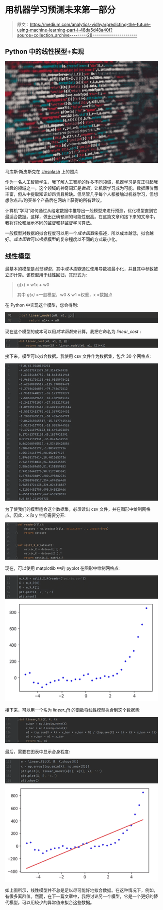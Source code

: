 # 用机器学习预测未来第一部分

> 原文：<https://medium.com/analytics-vidhya/predicting-the-future-using-machine-learning-part-i-48da5d48a40f?source=collection_archive---------28----------------------->

## Python 中的线性模型+实现

![](img/b37a730a8efc9209a71b17599a45eb64.png)

马库斯·斯皮斯克在 [Unsplash](https://unsplash.com?utm_source=medium&utm_medium=referral) 上的照片

作为一名人工智能学生，我了解人工智能的许多不同领域，机器学习是真正引起我兴趣的领域之一。这个领域的神奇词汇是*数据*，让机器学习成为可能。数据廉价而丰富，但从中提取知识却昂贵且稀缺。但尽管几乎每个人都接触过机器学习，但想想你点击/购买某个产品后在网站上获得的所有建议。

计算机“学习”如何通过从给定数据中推导出一般模型来进行预测，优化模型直到它最适合数据。这样，做出正确预测的可能性很高。在这篇文章和接下来的文章中，我将讨论和展示不同的监督和非监督学习算法。

一般模型对数据的拟合程度可以用一个*成本函数*来描述，所以成本越低，拟合越好。*成本函数*可以根据模型的复杂程度以不同的方式最小化。

## 线性模型

最基本的模型是*线性模型*，其中*成本函数*通过使用导数被最小化，并且其中参数被立即计算。该模型用于线性回归，其形式为:

> g(x) = w1x + w0
> 
> 其中 *g(x)* =一般模型，w0 & w1 =权重，x =数据点

在 Python 中实现这个模型，您会得到:

![](img/d664452136cffedcbf18ed27df22b95c.png)

现在这个模型的成本可以用*成本函数*来计算，我把它命名为 *linear_cost* :

![](img/6d1d1a9d8c2f2b080aa9fb487f3b78fd.png)

接下来，模型可以拟合数据。我使用 csv 文件作为数据集，包含 30 个网格点:

![](img/2eebdd65e510c8895a2012c9a00b253c.png)

为了使我们的模型适合这个数据集，必须读出 csv 文件，并在图形中绘制网格点。因此，x 和 y 坐标需要分开:

![](img/d5bf16e40509cce65fb1cf1de80d7cc8.png)

现在，可以使用 matplotlib 中的 pyplot 在图形中绘制网格点:

![](img/671f89cc854be9c60d0a56d719f458a3.png)![](img/73d4bf5a8f92a8b6681437d89fe3b599.png)

接下来，可以用一个名为 *linear_fit* 的函数将线性模型拟合到这个数据集:

![](img/b4afd7069f114610068aee4397cf8775.png)

最后，需要在图表中显示合身程度:

![](img/61528e9d627f5c4f80c99b829f36bcd0.png)![](img/0271534694b0f5e605f3ee39aa18391f.png)

如上图所示，线性模型并不总是足以尽可能好地拟合数据。在这种情况下，例如，有很多离群值。然而，在下一篇文章中，我将讨论另一个模型，它是一个更好的替代模型，可以用较少的异常值来拟合这些数据。